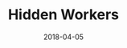 ---
layout: post
title:  "Hidden Workers"
date:   2018-04-05
categories: work
sub-cat: Commissioned
bg-color-1:	fff
bg-color-2: fff
img:
    - /img/HW/01.gif
    - /img/HW/02.gif
    - /img/HW/03.jpg
    - /img/HW/04.jpg
    - /img/HW/05.jpg
    - /img/HW/06.jpg
    - /img/HW/07.jpg
    - /img/HW/08.jpg
collab:
    - "client. Coreana Museum of Art, Space*C"
    - "photography. Studio On and On"
txt:
---